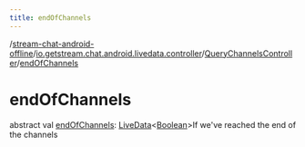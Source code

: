 ```yaml
---
title: endOfChannels
---
```

/[stream-chat-android-offline](../../index.md)/[io.getstream.chat.android.livedata.controller](../index.md)/[QueryChannelsController](index.md)/[endOfChannels](endOfChannels.md)  
  
  
  
# endOfChannels  
abstract val [endOfChannels](endOfChannels.md): [LiveData](https://developer.android.com/reference/kotlin/androidx/lifecycle/LiveData.html)&lt;[Boolean](https://kotlinlang.org/api/latest/jvm/stdlib/kotlin/-boolean/index.html)&gt;If we've reached the end of the channels
